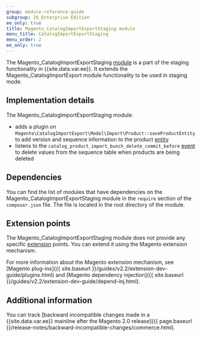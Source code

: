 ```yaml
---
group: module-reference-guide
subgroup: 20_Enterprise Edition
ee_only: true
title: Magento_CatalogImportExportStaging module
menu_title: CatalogImportExportStaging
menu_order: 2
ee_only: true
---
```


The Magento_CatalogImportExportStaging [module](https://glossary.magento.com/module) is a part of the staging functionality in {{site.data.var.ee}}. It extends the Magento_CatalogImportExport module functionality to be used in staging mode.

## Implementation details

The Magento_CatalogImportExportStaging module:

* adds a plugin on `Magento\CatalogImportExport\Model\Import\Product::saveProductEntity` to add version and sequence information to the product [entity](https://glossary.magento.com/entity)
* listens to the `catalog_product_import_bunch_delete_commit_before` [event](https://glossary.magento.com/event) to delete values from the sequence table when products are being deleted

## Dependencies

You can find the list of modules that have dependencies on the Magento_CatalogImportExportStaging module in the `require` section of the `composer.json` file. The file is located in the root directory of the module.

## Extension points

The Magento_CatalogImportExportStaging module does not provide any specific [extension](https://glossary.magento.com/extension) points. You can extend it using the Magento extension mechanism.

For more information about the Magento extension mechanism, see [Magento plug-ins]({{ site.baseurl }}/guides/v2.2/extension-dev-guide/plugins.html) and [Magento dependency injection]({{ site.baseurl }}/guides/v2.2/extension-dev-guide/depend-inj.html).

## Additional information

You can track [backward incompatible changes made in a {{site.data.var.ee}} mainline after the Magento 2.0 release]({{ page.baseurl }}/release-notes/backward-incompatible-changes/commerce.html).
